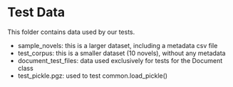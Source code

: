 # Test Data

This folder contains data used by our tests.

- sample_novels: this is a larger dataset, including a metadata csv file
- test_corpus: this is a smaller dataset (10 novels), without any metadata
- document_test_files: data used exclusively for tests for the Document class
- test_pickle.pgz: used to test common.load_pickle()
